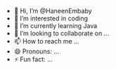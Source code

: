  - 👋 Hi, I’m @HaneenEmbaby
- 👀 I’m interested in coding
- 🌱 I’m currently learning Java
- 💞️ I’m looking to collaborate on ...
- 📫 How to reach me ...
- 😄 Pronouns: ...
- ⚡ Fun fact: ...

<!---
HaneenEmbaby/HaneenEmbaby is a ✨ special ✨ repository because its `README.md` (this file) appears on your GitHub profile.
You can click the Preview link to take a look at your changes.
--->

